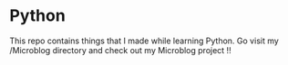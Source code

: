 # Python

This repo contains things that I made while learning Python. Go visit my /Microblog directory and check out my Microblog project !!
